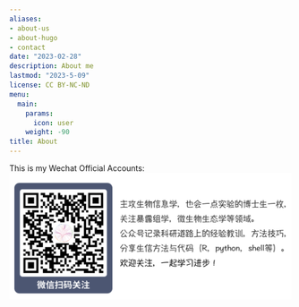 ```yaml
---
aliases:
- about-us
- about-hugo
- contact
date: "2023-02-28"
description: About me
lastmod: "2023-5-09"
license: CC BY-NC-ND
menu:
  main:
    params:
      icon: user
    weight: -90
title: About
---
```


This is my Wechat Official Accounts:
<img src="images/bio-qrcode.png" title=""/>